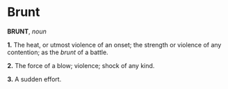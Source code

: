 # Brunt

**BRUNT**, _noun_

**1.** The heat, or utmost violence of an onset; the strength or violence of any contention; as the _brunt_ of a battle.

**2.** The force of a blow; violence; shock of any kind.

**3.** A sudden effort.